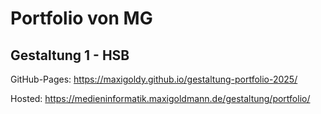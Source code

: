 # Portfolio von MG
## Gestaltung 1 - HSB
GitHub-Pages: https://maxigoldy.github.io/gestaltung-portfolio-2025/

Hosted: https://medieninformatik.maxigoldmann.de/gestaltung/portfolio/
